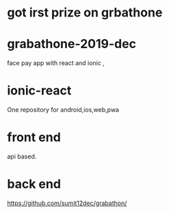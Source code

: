 
# got irst prize on grbathone

# grabathone-2019-dec
face pay app with react and ionic , 

# ionic-react
One repository for android,ios,web,pwa

# front end 
api based.

# back end
https://github.com/sumit12dec/grabathon/
